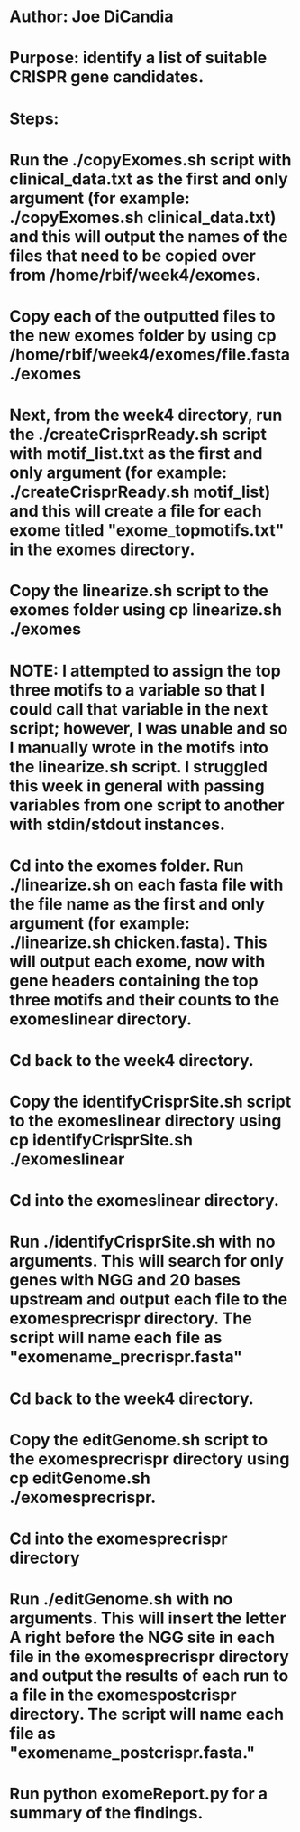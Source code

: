 # Author: Joe DiCandia
# Purpose: identify a list of suitable CRISPR gene candidates.

# Steps:

# Run the ./copyExomes.sh script with  clinical_data.txt as the first and only argument (for example: ./copyExomes.sh clinical_data.txt) and this will output the names of the files that need to be copied over from /home/rbif/week4/exomes.

# Copy each of the outputted files to the new exomes folder by using cp /home/rbif/week4/exomes/file.fasta ./exomes

# Next, from the week4 directory, run the ./createCrisprReady.sh script with motif_list.txt as the first and only argument (for example: ./createCrisprReady.sh motif_list) and this will create a file for each exome titled "exome_topmotifs.txt" in the exomes directory.

# Copy the linearize.sh script to the exomes folder using cp linearize.sh ./exomes

# NOTE: I attempted to assign the top three motifs to a variable so that I could call that variable in the next script; however, I was unable and so I manually wrote in the motifs into the linearize.sh script. I struggled this week in general with passing variables from one script to another with stdin/stdout instances.

# Cd into the exomes folder. Run ./linearize.sh on each fasta file with the file name as the first and only argument (for example: ./linearize.sh chicken.fasta). This will output each exome, now with gene headers containing the top three motifs and their counts to the exomeslinear directory.

# Cd back to the week4 directory.

# Copy the identifyCrisprSite.sh script to the exomeslinear directory using cp identifyCrisprSite.sh ./exomeslinear

# Cd into the exomeslinear directory.

# Run ./identifyCrisprSite.sh with no arguments. This will search for only genes with NGG and 20 bases upstream and output each file to the exomesprecrispr directory. The script will name each file as "exomename_precrispr.fasta"

# Cd back to the week4 directory.

# Copy the editGenome.sh script to the exomesprecrispr directory using cp editGenome.sh ./exomesprecrispr.

# Cd into the exomesprecrispr directory

# Run ./editGenome.sh with no arguments. This will insert the letter A right before the NGG site in each file in the exomesprecrispr directory and output the results of each run to a file in the exomespostcrispr directory. The script will name each file as "exomename_postcrispr.fasta." 

# Run python exomeReport.py for a summary of the findings.

